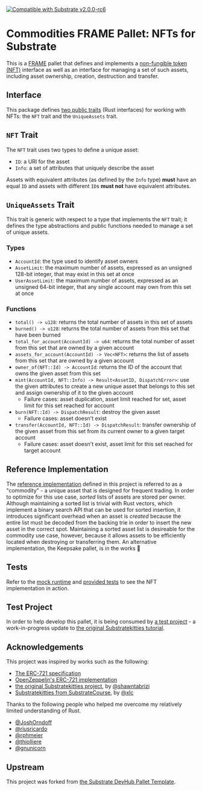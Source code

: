 [![Compatible with Substrate v2.0.0-rc6](https://img.shields.io/badge/Substrate-v2.0.0--rc6-E6007A)](https://github.com/paritytech/substrate/releases/tag/v2.0.0-rc6)

# Commodities FRAME Pallet: NFTs for Substrate

This is a [FRAME](https://substrate.dev/docs/en/knowledgebase/runtime/frame) pallet that defines and implements a
[non-fungible token (NFT)](https://en.wikipedia.org/wiki/Non-fungible_token) interface as well as an interface for
managing a set of such assets, including asset ownership, creation, destruction and transfer.

## Interface

This package defines [two public traits](src/nft.rs) (Rust interfaces) for working with NFTs: the `NFT` trait and the
`UniqueAssets` trait.

## `NFT` Trait

The `NFT` trait uses two types to define a unique asset:

- `ID`: a URI for the asset
- `Info`: a set of attributes that uniquely describe the asset

Assets with equivalent attributes (as defined by the `Info` type) **must** have an equal `ID` and assets with different
`ID`s **must not** have equivalent attributes.

## `UniqueAssets` Trait

This trait is generic with respect to a type that implements the `NFT` trait; it defines the type abstractions and
public functions needed to manage a set of unique assets.

### Types

- `AccountId`: the type used to identify asset owners
- `AssetLimit`: the maximum number of assets, expressed as an unsigned 128-bit integer, that may exist in this set at
  once
- `UserAssetLimit`: the maximum number of assets, expressed as an unsigned 64-bit integer, that any single account may
  own from this set at once

### Functions

- `total() -> u128`: returns the total number of assets in this set of assets
- `burned() -> u128`: returns the total number of assets from this set that have been burned
- `total_for_account(AccountId) -> u64`: returns the total number of asset from this set that are owned by a given
  account
- `assets_for_account(AccountId) -> Vec<NFT>`: returns the list of assets from this set that are owned by a given
  account
- `owner_of(NFT::Id) -> AccountId`: returns the ID of the account that owns the given asset from this set
- `mint(AccountId, NFT::Info) -> Result<AssetID, DispatchError>`: use the given attributes to create a new unique asset
  that belongs to this set and assign ownership of it to the given account
  - Failure cases: asset duplication, asset limit reached for set, asset limit for this set reached for account
- `burn(NFT::Id) -> DispatchResult`: destroy the given asset
  - Failure cases: asset doesn't exist
- `transfer(AccountId, NFT::Id) -> DispatchResult`: transfer ownership of the given asset from this set from its current
  owner to a given target account
  - Failure cases: asset doesn't exist, asset limit for this set reached for target account

## Reference Implementation

The [reference implementation](src/lib.rs) defined in this project is referred to as a "commodity" - a unique asset that
is designed for frequent trading. In order to optimize for this use case, _sorted_ lists of assets are stored per owner.
Although maintaining a sorted list is trivial with Rust vectors, which implement a binary search API that can be used
for sorted insertion, it introduces significant overhead when an asset is _created_ because the entire list must be
decoded from the backing trie in order to insert the new asset in the correct spot. Maintaining a sorted asset list is
desireable for the commodity use case, however, because it allows assets to be efficiently located when destroying or
transferring them. An alternative implementation, the Keepsake pallet, is in the works :rocket:

## Tests

Refer to the [mock runtime](src/mock.rs) and [provided tests](src/tests.rs) to see the NFT implementation in action.

## Test Project

In order to help develop this pallet, it is being consumed by
[a test project](https://github.com/danforbes/substratekitties) - a work-in-progress update to
[the original Substratekitties tutorial](https://github.com/shawntabrizi/substratekitties).

## Acknowledgements

This project was inspired by works such as the following:

- [The ERC-721 specification](https://eips.ethereum.org/EIPS/eip-721)
- [OpenZeppelin's ERC-721 implementation](https://github.com/OpenZeppelin/openzeppelin-contracts/tree/master/contracts/token/ERC721)
- [the original Substratekitties project](https://www.shawntabrizi.com/substrate-collectables-workshop/#/), by
  [@shawntabrizi](https://github.com/shawntabrizi/)
- [Substratekitties from SubstrateCourse](https://github.com/SubstrateCourse/substrate-kitties), by
  [@xlc](https://github.com/xlc/)

Thanks to the following people who helped me overcome my relatively limited understanding of Rust.

- [@JoshOrndoff](https://github.com/JoshOrndorff/)
- [@riusricardo](https://github.com/riusricardo/)
- [@rphmeier](https://github.com/rphmeier/)
- [@thiolliere](https://github.com/thiolliere/)
- [@gnunicorn](https://github.com/gnunicorn/)

## Upstream

This project was forked from
[the Substrate DevHub Pallet Template](https://github.com/substrate-developer-hub/substrate-pallet-template).
